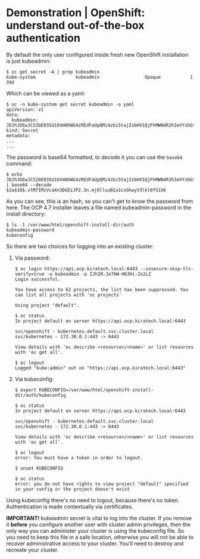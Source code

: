 # Demonstration | OpenShift: understand out-of-the-box authentication

By default the only user configured inside fresh new OpenShift installation is
just kubeadmin:

```console
$ oc get secret -A | grep kubeadmin
kube-system               kubeadmin                 Opaque           1      39d
```

Which can be viewed as a yaml:

```console
$ oc -n kube-system get secret kubeadmin -o yaml
apiVersion: v1
data:
  kubeadmin: JDJhJDEwJC52bE03SU16VmNhWG4zREdFaUpQMi4zbi5tajZsbHV1QjFhMWN4R2h3eVYzbGtsMGZTMVg2
kind: Secret
metadata:
...
...
```

The password is base64 formatted, to decode it you can use the `base64` command:

```console
$ echo JDJhJDEwJC52bE03SU16VmNhWG4zREdFaUpQMi4zbi5tajZsbHV1QjFhMWN4R2h3eVYzbGtsMGZTMVg2 | base64 --decode
$2a$10$.vlM7IMzVcaXn3DGEiJP2.3n.mj6lluuB1a1cxGhwyV3lkl0fS1X6
```

As you can see, this is an hash, so you can't get to know the password from
here.
The OCP 4.7 installer leaves a file named kubeadmin-password in the install
directory:

```console
$ ls -1 /var/www/html/openshift-install-dir/auth
kubeadmin-password
kubeconfig
```

So there are two choices for logging into an existing cluster:

1. Via password:

   ``` console
   $ oc login https://api.ocp.kiratech.local:6443 --insecure-skip-tls-verify=true -u kubeadmin -p IJhIR-Je7bW-H63Hi-Zo2LZ
   Login successful.

   You have access to 62 projects, the list has been suppressed. You can list all projects with 'oc projects'

   Using project "default".

   $ oc status
   In project default on server https://api.ocp.kiratech.local:6443

   svc/openshift - kubernetes.default.svc.cluster.local
   svc/kubernetes - 172.30.0.1:443 -> 6443

   View details with 'oc describe <resource>/<name>' or list resources with 'oc get all'.

   $ oc logout
   Logged "kube:admin" out on "https://api.ocp.kiratech.local:6443"
   ```

2. Via kubeconfig:

   ```console
   $ export KUBECONFIG=/var/www/html/openshift-install-dir/auth/kubeconfig

   $ oc status
   In project default on server https://api.ocp.kiratech.local:6443

   svc/openshift - kubernetes.default.svc.cluster.local
   svc/kubernetes - 172.30.0.1:443 -> 6443

   View details with 'oc describe <resource>/<name>' or list resources with 'oc get all'.

   $ oc logout
   error: You must have a token in order to logout.

   $ unset KUBECONFIG

   $ oc status
   error: you do not have rights to view project "default" specified in your config or the project doesn't exist
   ```

Using kubeconfig there's no need to logout, because there's no token.
Authentication is made contextually via certificates.

**IMPORTANT!** kubeadmin secret is vital to log into the cluster. If you remove
it **before** you configure another user with cluster admin privileges, then
the only way you can administer your cluster is using the kubeconfig file.
So you need to keep this file in a safe location, otherwise you will not be
able to recover administrative access to your cluster.
You'll need to destroy and recreate your cluster.
